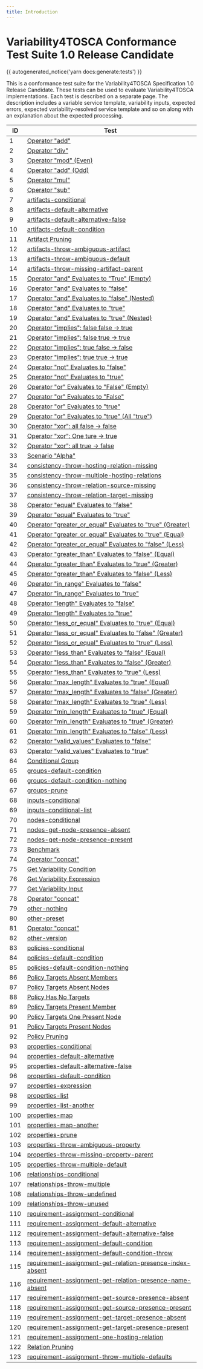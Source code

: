 ```yaml
---
title: Introduction
---
```


# Variability4TOSCA Conformance Test Suite 1.0 Release Candidate

{{ autogenerated_notice('yarn docs:generate:tests') }}

This is a conformance test suite for the Variability4TOSCA Specification 1.0 Release Candidate.
These tests can be used to evaluate Variability4TOSCA implementations.
Each test is described on a separate page.
The description includes a variable service template, variability inputs,
expected errors, expected variability-resolved service template and so on along with an explanation about the expected
processing.

| ID | Test |
| --- | --- |
| 1 | [Operator "add"](./test-arithmetic-operators-add.md) |
| 2 | [Operator "div"](./test-arithmetic-operators-div.md) |
| 3 | [Operator "mod" (Even)](./test-arithmetic-operators-mod-even.md) |
| 4 | [Operator "add" (Odd)](./test-arithmetic-operators-mod-odd.md) |
| 5 | [Operator "mul"](./test-arithmetic-operators-mul.md) |
| 6 | [Operator "sub"](./test-arithmetic-operators-sub.md) |
| 7 | [artifacts-conditional](./test-artifacts-conditional.md) |
| 8 | [artifacts-default-alternative](./test-artifacts-default-alternative.md) |
| 9 | [artifacts-default-alternative-false](./test-artifacts-default-alternative-false.md) |
| 10 | [artifacts-default-condition](./test-artifacts-default-condition.md) |
| 11 | [Artifact Pruning](./test-artifacts-prune.md) |
| 12 | [artifacts-throw-ambiguous-artifact](./test-artifacts-throw-ambiguous-artifact.md) |
| 13 | [artifacts-throw-ambiguous-default](./test-artifacts-throw-ambiguous-default.md) |
| 14 | [artifacts-throw-missing-artifact-parent](./test-artifacts-throw-missing-artifact-parent.md) |
| 15 | [Operator "and" Evaluates to "True" (Empty)](./test-boolean-operators-and-empty.md) |
| 16 | [Operator "and" Evaluates to "false"](./test-boolean-operators-and-false.md) |
| 17 | [Operator "and" Evaluates to "false" (Nested)](./test-boolean-operators-and-nested-false.md) |
| 18 | [Operator "and" Evaluates to "true"](./test-boolean-operators-and-nested-true.md) |
| 19 | [Operator "and"  Evaluates to "true" (Nested)](./test-boolean-operators-and-true.md) |
| 20 | [Operator "implies": false false -> true](./test-boolean-operators-implies-false-false-true.md) |
| 21 | [Operator "implies": false true -> true](./test-boolean-operators-implies-false-true-true.md) |
| 22 | [Operator "implies": true false -> false](./test-boolean-operators-implies-true-false-false.md) |
| 23 | [Operator "implies": true true -> true](./test-boolean-operators-implies-true-true-true.md) |
| 24 | [Operator "not" Evaluates to "false"](./test-boolean-operators-not-false.md) |
| 25 | [Operator "not" Evaluates to "true"](./test-boolean-operators-not-true.md) |
| 26 | [Operator "or" Evaluates to "False" (Empty)](./test-boolean-operators-or-empty.md) |
| 27 | [Operator "or" Evaluates to "False"](./test-boolean-operators-or-false.md) |
| 28 | [Operator "or" Evaluates to "true"](./test-boolean-operators-or-true.md) |
| 29 | [Operator "or" Evaluates to "true" (All "true")](./test-boolean-operators-or-true-all.md) |
| 30 | [Operator "xor": all false -> false](./test-boolean-operators-xor-false-all.md) |
| 31 | [Operator "xor": One ture -> true](./test-boolean-operators-xor-true.md) |
| 32 | [Operator "xor": all true -> false](./test-boolean-operators-xor-true-all.md) |
| 33 | [Scenario "Alpha"](./test-complex-scenario-alpha.md) |
| 34 | [consistency-throw-hosting-relation-missing](./test-consistency-throw-hosting-relation-missing.md) |
| 35 | [consistency-throw-multiple-hosting-relations](./test-consistency-throw-multiple-hosting-relations.md) |
| 36 | [consistency-throw-relation-source-missing](./test-consistency-throw-relation-source-missing.md) |
| 37 | [consistency-throw-relation-target-missing](./test-consistency-throw-relation-target-missing.md) |
| 38 | [Operator "equal" Evaluates to "false"](./test-constraint-operators-equal-false.md) |
| 39 | [Operator "equal" Evaluates to "true"](./test-constraint-operators-equal-true.md) |
| 40 | [Operator "greater_or_equal" Evaluates to "true" (Greater)](./test-constraint-operators-greater-or-equal-equal.md) |
| 41 | [Operator "greater_or_equal" Evaluates to "true" (Equal)](./test-constraint-operators-greater-or-equal-greater.md) |
| 42 | [Operator "greater_or_equal" Evaluates to "false" (Less)](./test-constraint-operators-greater-or-equal-less.md) |
| 43 | [Operator "greater_than" Evaluates to "false" (Equal)](./test-constraint-operators-greater-than-equal.md) |
| 44 | [Operator "greater_than" Evaluates to "true" (Greater)](./test-constraint-operators-greater-than-greater.md) |
| 45 | [Operator "greater_than" Evaluates to "false" (Less)](./test-constraint-operators-greater-than-less.md) |
| 46 | [Operator "in_range" Evaluates to "false"](./test-constraint-operators-in_range_false.md) |
| 47 | [Operator "in_range" Evaluates to "true"](./test-constraint-operators-in_range_true.md) |
| 48 | [Operator "length" Evaluates to "false"](./test-constraint-operators-length_false.md) |
| 49 | [Operator "length" Evaluates to "true"](./test-constraint-operators-length_true.md) |
| 50 | [Operator "less_or_equal" Evaluates to "true" (Equal)](./test-constraint-operators-less_or_equal_equal.md) |
| 51 | [Operator "less_or_equal" Evaluates to "false" (Greater)](./test-constraint-operators-less_or_equal_greater.md) |
| 52 | [Operator "less_or_equal" Evaluates to "true" (Less)](./test-constraint-operators-less_or_equal_less.md) |
| 53 | [Operator "less_than" Evaluates to "false" (Equal)](./test-constraint-operators-less_than_equal.md) |
| 54 | [Operator "less_than" Evaluates to "false" (Greater)](./test-constraint-operators-less_than_greater.md) |
| 55 | [Operator "less_than" Evaluates to "true" (Less)](./test-constraint-operators-less_than_less.md) |
| 56 | [Operator "max_length" Evaluates to "true" (Equal)](./test-constraint-operators-max_length_equal.md) |
| 57 | [Operator "max_length" Evaluates to "false" (Greater)](./test-constraint-operators-max_length_greater.md) |
| 58 | [Operator "max_length" Evaluates to "true" (Less)](./test-constraint-operators-max_length_less.md) |
| 59 | [Operator "min_length" Evaluates to "true" (Equal)](./test-constraint-operators-min_length_equal.md) |
| 60 | [Operator "min_length" Evaluates to "true" (Greater)](./test-constraint-operators-min_length_greater.md) |
| 61 | [Operator "min_length" Evaluates to "false" (Less)](./test-constraint-operators-min_length_less.md) |
| 62 | [Operator "valid_values" Evaluates to "false"](./test-constraint-operators-valid_values_false.md) |
| 63 | [Operator "valid_values" Evaluates to "true"](./test-constraint-operators-valid_values_true.md) |
| 64 | [Conditional Group](./test-groups-conditional.md) |
| 65 | [groups-default-condition](./test-groups-default-condition.md) |
| 66 | [groups-default-condition-nothing](./test-groups-default-condition-nothing.md) |
| 67 | [groups-prune](./test-groups-prune.md) |
| 68 | [inputs-conditional](./test-inputs-conditional.md) |
| 69 | [inputs-conditional-list](./test-inputs-conditional-list.md) |
| 70 | [nodes-conditional](./test-nodes-conditional.md) |
| 71 | [nodes-get-node-presence-absent](./test-nodes-get-node-presence-absent.md) |
| 72 | [nodes-get-node-presence-present](./test-nodes-get-node-presence-present.md) |
| 73 | [Benchmark](./test-other-benchmark.md) |
| 74 | [Operator "concat"](./test-other-concat.md) |
| 75 | [Get Variability Condition](./test-other-get-variability-condition.md) |
| 76 | [Get Variability Expression](./test-other-get-variability-expression.md) |
| 77 | [Get Variability Input](./test-other-get-variability-input.md) |
| 78 | [Operator "concat"](./test-other-join.md) |
| 79 | [other-nothing](./test-other-nothing.md) |
| 80 | [other-preset](./test-other-preset.md) |
| 81 | [Operator "concat"](./test-other-token.md) |
| 82 | [other-version](./test-other-version.md) |
| 83 | [policies-conditional](./test-policies-conditional.md) |
| 84 | [policies-default-condition](./test-policies-default-condition.md) |
| 85 | [policies-default-condition-nothing](./test-policies-default-condition-nothing.md) |
| 86 | [Policy Targets Absent Members](./test-policies-has-present-targets-absent-members.md) |
| 87 | [Policy Targets Absent Nodes](./test-policies-has-present-targets-absent-nodes.md) |
| 88 | [Policy Has No Targets](./test-policies-has-present-targets-no-targets.md) |
| 89 | [Policy Targets Present Member](./test-policies-has-present-targets-present-member.md) |
| 90 | [Policy Targets One Present Node](./test-policies-has-present-targets-present-node.md) |
| 91 | [Policy Targets Present Nodes](./test-policies-has-present-targets-present-nodes.md) |
| 92 | [Policy Pruning](./test-policies-prune.md) |
| 93 | [properties-conditional](./test-properties-conditional.md) |
| 94 | [properties-default-alternative](./test-properties-default-alternative.md) |
| 95 | [properties-default-alternative-false](./test-properties-default-alternative-false.md) |
| 96 | [properties-default-condition](./test-properties-default-condition.md) |
| 97 | [properties-expression](./test-properties-expression.md) |
| 98 | [properties-list](./test-properties-list.md) |
| 99 | [properties-list-another](./test-properties-list-another.md) |
| 100 | [properties-map](./test-properties-map.md) |
| 101 | [properties-map-another](./test-properties-map-another.md) |
| 102 | [properties-prune](./test-properties-prune.md) |
| 103 | [properties-throw-ambiguous-property](./test-properties-throw-ambiguous-property.md) |
| 104 | [properties-throw-missing-property-parent](./test-properties-throw-missing-property-parent.md) |
| 105 | [properties-throw-multiple-default](./test-properties-throw-multiple-default.md) |
| 106 | [relationships-conditional](./test-relationships-conditional.md) |
| 107 | [relationships-throw-multiple](./test-relationships-throw-multiple.md) |
| 108 | [relationships-throw-undefined](./test-relationships-throw-undefined.md) |
| 109 | [relationships-throw-unused](./test-relationships-throw-unused.md) |
| 110 | [requirement-assignment-conditional](./test-requirement-assignment-conditional.md) |
| 111 | [requirement-assignment-default-alternative](./test-requirement-assignment-default-alternative.md) |
| 112 | [requirement-assignment-default-alternative-false](./test-requirement-assignment-default-alternative-false.md) |
| 113 | [requirement-assignment-default-condition](./test-requirement-assignment-default-condition.md) |
| 114 | [requirement-assignment-default-condition-throw](./test-requirement-assignment-default-condition-throw.md) |
| 115 | [requirement-assignment-get-relation-presence-index-absent](./test-requirement-assignment-get-relation-presence-index-absent.md) |
| 116 | [requirement-assignment-get-relation-presence-name-absent](./test-requirement-assignment-get-relation-presence-name-absent.md) |
| 117 | [requirement-assignment-get-source-presence-absent](./test-requirement-assignment-get-source-presence-absent.md) |
| 118 | [requirement-assignment-get-source-presence-present](./test-requirement-assignment-get-source-presence-present.md) |
| 119 | [requirement-assignment-get-target-presence-absent](./test-requirement-assignment-get-target-presence-absent.md) |
| 120 | [requirement-assignment-get-target-presence-present](./test-requirement-assignment-get-target-presence-present.md) |
| 121 | [requirement-assignment-one-hosting-relation](./test-requirement-assignment-one-hosting-relation.md) |
| 122 | [Relation Pruning](./test-requirement-assignment-prune.md) |
| 123 | [requirement-assignment-throw-multiple-defaults](./test-requirement-assignment-throw-multiple-defaults.md) |

